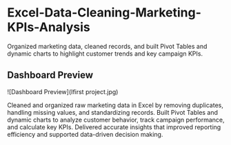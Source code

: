 # Excel-Data-Cleaning-Marketing-KPIs-Analysis
Organized marketing data, cleaned records, and built Pivot Tables and dynamic charts to highlight customer trends and key campaign KPIs.

## Dashboard Preview

![Dashboard Preview](اfirst project.jpg)

Cleaned and organized raw marketing data in Excel by removing duplicates, handling missing values, and standardizing records. Built Pivot Tables and dynamic charts to analyze customer behavior, track campaign performance, and calculate key KPIs. Delivered accurate insights that improved reporting efficiency and supported data-driven decision making.

